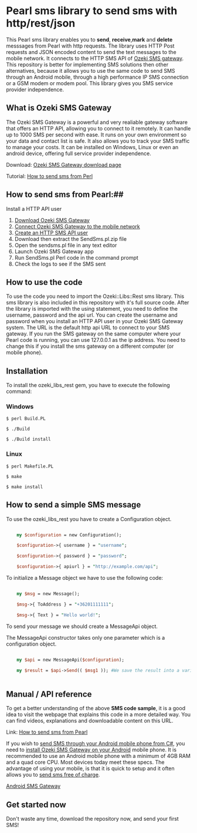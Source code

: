 # Pearl sms library to send sms with http/rest/json

This Pearl sms library enables you to **send**, **receive**,**mark** and **delete** messsages from Pearl with http requests. 
The library uses HTTP Post requests and JSON encoded content to send the text
messages to the mobile network. It connects to the HTTP SMS API of 
[Ozeki SMS gateway](https://ozeki-sms-gateway.com). This repository is better
for implementing SMS solutions then other alternatives, because it allows
you to use the same code to send SMS through an Android mobile, through
a high performance IP SMS connection or a GSM modem or modem pool. This
library gives you SMS service provider independence.

## What is Ozeki SMS Gateway 
The Ozeki SMS Gateway is a powerful and very realiable gateway software that offers an HTTP API, allowing you to connect to it remotely. It can handle up to 1000 SMS per second with ease. It runs on your own environment so your data and contact list is safe. It also allows you to track your SMS traffic to manage your costs. It can be installed on Windows, Linux or even an android device, offering full service provider independence.

Download: [Ozeki SMS Gateway download page](https://ozeki-sms-gateway.com/p_727-download-sms-gateway.html)

Tutorial: [How to send sms from Perl](https://ozeki-sms-gateway.com/p_858-perl-send-sms-with-the-http-rest-api-code-sample.html)


## How to send sms from Pearl:##
Install a HTTP API user
1. [Download Ozeki SMS Gateway](https://ozeki-sms-gateway.com/p_727-download-sms-gateway.html)
2. [Connect Ozeki SMS Gateway to the mobile network](https://ozeki-sms-gateway.com/p_70-mobile-network.html)
3. [Create an HTTP SMS API user](https://ozeki-sms-gateway.com/p_2102-create-an-http-sms-api-user-account.html)
4. Download then extract the SendSms.pl.zip file
5. Open the sendsms.pl file in any text editor
6. Launch Ozeki SMS Gateway app
7. Run SendSms.pl Perl code in the command prompt
8. Check the logs to see if the SMS sent

## How to use the code

To use the code you need to import the Ozeki::Libs::Rest sms library. This sms library is also included in this repository with it's full source code. After the library is imported with the using statement, you need to define the username, password and the api url. You can create the username and password when you install an HTTP API user in your Ozeki SMS Gateway system.
The URL is the default http api URL to connect to your SMS gateway. If you run the SMS gateway on the same computer where your Pearl code is running, you can use 127.0.0.1 as the ip address. You need to change this if you install the sms gateway on a different computer (or mobile phone).

## Installation

To install the ozeki_libs_rest gem, you have to execute the following command:

### Windows

    $ perl Build.PL

    $ ./Build

    $ ./Build install
    

### Linux

    $ perl Makefile.PL

    $ make

    $ make install

## How to send a simple SMS message

 To use the ozeki_libs_rest you have to create a Configuration object.

```perl

    my $configuration = new Configuration();

    $configuration->{ username } = "username";

    $configuration->{ password } = "password";

    $configuration->{ apiurl } = "http://example.com/api";

```

To initialize a Message object we have to use the following code:


```perl

    my $msg = new Message();

    $msg->{ ToAddress } = "+36201111111";

    $msg->{ Text } = "Hello world!";

```

To send your message  we should create a MessageApi object.

The MessageApi constructor takes only one parameter which is a configuration object.

```perl

    my $api = new MessageApi($configuration);

    my $result = $api->Send(( $msg1 )); #We save the result into a variable
    
```


## Manual / API reference
To get a better understanding of the above **SMS code sample**, it is a good
idea to visit the webpage that explains this code in a more detailed way.
You can find videos, explanations and downloadable content on this URL.

Link: [How to send sms from Pearl](https://ozeki-sms-gateway.com/p_858-perl-send-sms-with-the-http-rest-api-code-sample.html)

If you wish to [send SMS through your Android mobile phone from C#](https://android-sms-gateway.com/), 
you need to [install Ozeki SMS Gateway on your Android](https://ozeki-sms-gateway.com/p_2847-how-to-install-ozeki-sms-gateway-on-android.html) 
mobile phone. It is recommended to use an Android mobile phone with a minimum of 
4GB RAM and a quad core CPU. Most devices today meet these specs. The advantage
of using your mobile, is that it is quick to setup and it often allows you
to [send sms free of charge](https://android-sms-gateway.com/p_246-how-to-send-sms-free-of-charge.html).

[Android SMS Gateway](https://android-sms-gateway.com)

## Get started now

Don't waste any time, download the repository now, and send your first SMS!


